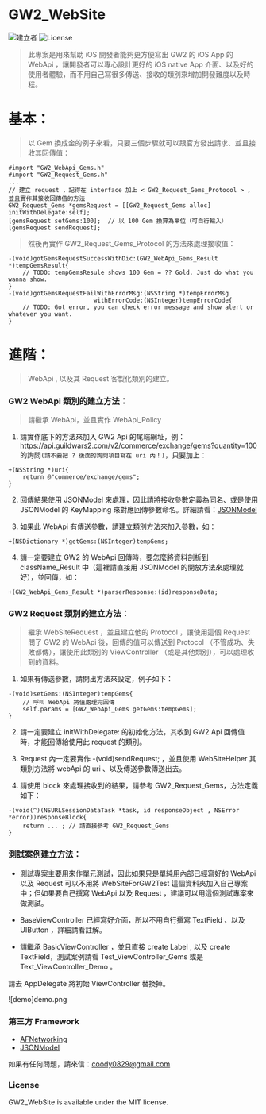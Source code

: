 # GW2_WebSite
![建立者](https://img.shields.io/badge/建立者-Coody-orange.svg)
![License](https://img.shields.io/dub/l/vibe-d.svg)

>此專案是用來幫助 iOS 開發者能夠更方便寫出 GW2 的 iOS App 的 WebApi ，讓開發者可以專心設計更好的 iOS native App 介面、以及好的使用者體驗，而不用自己寫很多傳送、接收的類別來增加開發難度以及時程。

# 基本：
> 以 Gem 換成金的例子來看，只要三個步驟就可以跟官方發出請求、並且接收其回傳值：

```
#import "GW2_WebApi_Gems.h"
#import "GW2_Request_Gems.h"
...
// 建立 request ，記得在 interface 加上 < GW2_Request_Gems_Protocol > ，並且實作其接收回傳值的方法
GW2_Request_Gems *gemsRequest = [[GW2_Request_Gems alloc] initWithDelegate:self];
[gemsRequest setGems:100];  // 以 100 Gem 換算為單位（可自行輸入）
[gemsRequest sendRequest];
```

>然後再實作 GW2_Request_Gems_Protocol 的方法來處理接收值：

```
-(void)gotGemsRequestSuccessWithDic:(GW2_WebApi_Gems_Result *)tempGemsResult{
    // TODO: tempGemsResule shows 100 Gem = ?? Gold. Just do what you wanna show.
}
-(void)gotGemsRequestFailWithErrorMsg:(NSString *)tempErrorMsg 
                        withErrorCode:(NSInteger)tempErrorCode{
    // TODO: Got error, you can check error message and show alert or whatever you want.
}
```

# 進階：
> WebApi , 以及其 Request 客製化類別的建立。

### GW2 WebApi 類別的建立方法：

>請繼承 WebApi，並且實作 WebApi_Policy

1. 請實作底下的方法來加入 GW2 Api 的尾端網址，例： https://api.guildwars2.com/v2/commerce/exchange/gems?quantity=100 的詢問``(請不要把 ? 後面的詢問項目寫在 uri 內！)``，只要加上：

```
+(NSString *)uri{
    return @"commerce/exchange/gems";
}
```


2. 回傳結果使用 JSONModel 來處理，因此請將接收參數定義為同名、或是使用 JSONModel 的 KeyMapping 來對應回傳參數命名。詳細請看：[JSONModel][]

3. 如果此 WebApi 有傳送參數，請建立類別方法來加入參數，如：
```
+(NSDictionary *)getGems:(NSInteger)tempGems;
```

4. 請一定要建立 GW2 的 WebApi 回傳時，要怎麼將資料剖析到 className_Result 中（這裡請直接用 JSONModel 的開放方法來處理就好），並回傳，如：
```
+(GW2_WebApi_Gems_Result *)parserResponse:(id)responseData;
```

### GW2 Request 類別的建立方法：

>繼承 WebSiteRequest ，並且建立他的 Protocol ，讓使用這個 Request 問了 GW2 的 WebApi 後，回傳的值可以傳送到 Protocol （不管成功、失敗都傳），讓使用此類別的 ViewController （或是其他類別），可以處理收到的資料。

1. 如果有傳送參數，請開出方法來設定，例子如下：
```
-(void)setGems:(NSInteger)tempGems{
    // 呼叫 WebApi 將值處理完回傳
    self.params = [GW2_WebApi_Gems getGems:tempGems]; 
}
```

2. 請一定要建立 initWithDelegate: 的初始化方法，其收到 GW2 Api 回傳值時，才能回傳給使用此 request 的類別。

3. Request 內一定要實作 -(void)sendRequest; ，並且使用 WebSiteHelper 其類別方法將 webApi 的 uri 、以及傳送參數傳送出去。

4. 請使用 block 來處理接收到的結果，請參考 GW2_Request_Gems，方法定義如下：
```
-(void(^)(NSURLSessionDataTask *task, id responseObject , NSError *error))responseBlock{
    return ... ; // 請直接參考 GW2_Request_Gems
} 
```

### 測試案例建立方法：

- 測試專案主要用來作單元測試，因此如果只是單純用內部已經寫好的 WebApi 以及 Request 可以不用將 WebSiteForGW2Test 這個資料夾加入自己專案中；但如果要自己撰寫 WebApi 以及 Request ，建議可以用這個測試專案來做測試。

- BaseViewController 已經寫好介面，所以不用自行撰寫 TextField 、以及 UIButton ，詳細請看註解。

- 請繼承 BasicViewController ，並且直接 create Label , 以及 create TextField，測試案例請看 Test_ViewController_Gems 或是 Text_ViewController_Demo 。

請去 AppDelegate 將初始 ViewController 替換掉。

![demo]demo.png

### 第三方 Framework
- [AFNetworking][]
- [JSONModel][]


如果有任何問題，請來信：coody0829@gmail.com

### License

GW2_WebSite is available under the MIT license.

[JSONModel]: https://github.com/icanzilb/JSONModel
[AFNetworking]: https://github.com/Coody/AFNetworking
